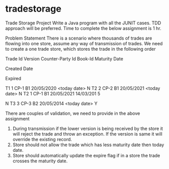 # tradestorage
Trade Storage Project
Write a Java program with all the JUNIT cases. TDD approach will be preferred. Time to complete the
below assignment is 1 hr.

Problem Statement
There is a scenario where thousands of trades are flowing into one store, assume any way of
transmission of trades. We need to create a one trade store, which stores the trade in the following
order

Trade Id Version Counter-Party Id Book-Id Maturity
Date

Created
Date

Expired

T1 1 CP-1 B1 20/05/2020 &lt;today
date&gt;
N
T2 2 CP-2 B1 20/05/2021 &lt;today
date&gt;
N
T2 1 CP-1 B1 20/05/2021 14/03/201
5

N
T3 3 CP-3 B2 20/05/2014 &lt;today
date&gt;
Y

There are couples of validation, we need to provide in the above assignment
1. During transmission if the lower version is being received by the store it will reject the trade and
throw an exception. If the version is same it will override the existing record.
2. Store should not allow the trade which has less maturity date then today date.
3. Store should automatically update the expire flag if in a store the trade crosses the maturity
date.
